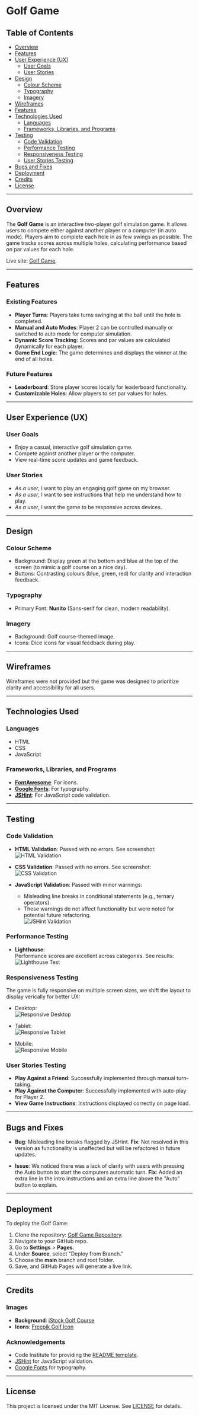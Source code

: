 # Golf Game

## Table of Contents

- [Overview](#overview)
- [Features](#features)
- [User Experience (UX)](#user-experience-ux)
  - [User Goals](#user-goals)
  - [User Stories](#user-stories)
- [Design](#design)
  - [Colour Scheme](#colour-scheme)
  - [Typography](#typography)
  - [Imagery](#imagery)
- [Wireframes](#wireframes)
- [Features](#features)
- [Technologies Used](#technologies-used)
  - [Languages](#languages)
  - [Frameworks, Libraries, and Programs](#frameworks-libraries-and-programs)
- [Testing](#testing)
  - [Code Validation](#code-validation)
  - [Performance Testing](#performance-testing)
  - [Responsiveness Testing](#responsiveness-testing)
  - [User Stories Testing](#user-stories-testing)
- [Bugs and Fixes](#bugs-and-fixes)
- [Deployment](#deployment)
- [Credits](#credits)
- [License](#license)

---

## Overview

The **Golf Game** is an interactive two-player golf simulation game. It allows users to compete either against another player or a computer (in auto mode). Players aim to complete each hole in as few swings as possible. The game tracks scores across multiple holes, calculating performance based on par values for each hole.

Live site: [Golf Game](https://YOUR-USERNAME.github.io/PP2-2).

---

## Features

### Existing Features

- **Player Turns**: Players take turns swinging at the ball until the hole is completed.
- **Manual and Auto Modes**: Player 2 can be controlled manually or switched to auto mode for computer simulation.
- **Dynamic Score Tracking**: Scores and par values are calculated dynamically for each player.
- **Game End Logic**: The game determines and displays the winner at the end of all holes.

### Future Features

- **Leaderboard**: Store player scores locally for leaderboard functionality.
- **Customizable Holes**: Allow players to set par values for holes.

---

## User Experience (UX)

### User Goals

- Enjoy a casual, interactive golf simulation game.
- Compete against another player or the computer.
- View real-time score updates and game feedback.

### User Stories

- _As a user_, I want to play an engaging golf game on my browser.
- _As a user_, I want to see instructions that help me understand how to play.
- _As a user_, I want the game to be responsive across devices.

---

## Design

### Colour Scheme

- Background: Display green at the bottom and blue at the top of the screen (to mimic a golf course on a nice day).
- Buttons: Contrasting colours (blue, green, red) for clarity and interaction feedback.

### Typography

- Primary Font: **Nunito** (Sans-serif for clean, modern readability).

### Imagery

- Background: Golf course-themed image.
- Icons: Dice icons for visual feedback during play.

---

## Wireframes

Wireframes were not provided but the game was designed to prioritize clarity and accessibility for all users.

---

## Technologies Used

### Languages

- HTML
- CSS
- JavaScript

### Frameworks, Libraries, and Programs

- **[FontAwesome](https://fontawesome.com/)**: For icons.
- **[Google Fonts](https://fonts.google.com/)**: For typography.
- **[JSHint](https://jshint.com/)**: For JavaScript code validation.

---

## Testing

### Code Validation

- **HTML Validation**: Passed with no errors. See screenshot:  
  ![HTML Validation](assets/images/HTML-validator.png)

- **CSS Validation**: Passed with no errors. See screenshot:  
  ![CSS Validation](assets/images/CSS-validator.png)

- **JavaScript Validation**: Passed with minor warnings:
  - Misleading line breaks in conditional statements (e.g., ternary operators).
  - These warnings do not affect functionality but were noted for potential future refactoring.  
  ![JSHint Validation](assets/images/JSHint-validator.png)

### Performance Testing

- **Lighthouse**:  
  Performance scores are excellent across categories. See results:  
  ![Lighthouse Test](assets/images/Lighthouse-test.png)

### Responsiveness Testing

The game is fully responsive on multiple screen sizes, we shift the layout to display verically for better UX:

- Desktop:  
  ![Responsive Desktop](assets/images/Responsive-desktop.png)

- Tablet:  
  ![Responsive Tablet](assets/images/Responsive-tablet.png)

- Mobile:  
  ![Responsive Mobile](assets/images/Responsive-mobile.png)

### User Stories Testing

- **Play Against a Friend**: Successfully implemented through manual turn-taking.
- **Play Against the Computer**: Successfully implemented with auto-play for Player 2.
- **View Game Instructions**: Instructions displayed correctly on page load.

---

## Bugs and Fixes

- **Bug**: Misleading line breaks flagged by JSHint.
  **Fix**: Not resolved in this version as functionality is unaffected but will be refactored in future updates.
  
- **Issue**: We noticed there was a lack of clarity with users with pressing the Auto button to start the computers automatic turn.
  **Fix**: Added an extra line in the intro instructions and an extra line above the "Auto" button to explain.

---

## Deployment

To deploy the Golf Game:

1. Clone the repository: [Golf Game Repository](https://github.com/dickiegog/PP2-2).
2. Navigate to your GitHub repo.
3. Go to **Settings** > **Pages**.
4. Under **Source**, select "Deploy from Branch."
5. Choose the **main** branch and root folder.
6. Save, and GitHub Pages will generate a live link.

---

## Credits

### Images

- **Background**: [iStock Golf Course](https://www.istockphoto.com/vector/golf-field-with-flag-gm165594199-6744168?phrase=golf+backgrounds)
- **Icons**: [Freepik Golf Icon](https://www.freepik.com/icons/golf)

### Acknowledgements

- Code Institute for providing the [README template](https://github.com/Code-Institute-Solutions/readme-template).
- [JSHint](https://jshint.com/) for JavaScript validation.
- [Google Fonts](https://fonts.google.com/) for typography.

---

## License

This project is licensed under the MIT License. See [LICENSE](LICENSE) for details.
